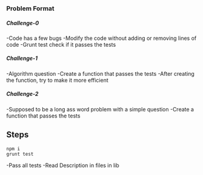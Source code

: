 ### Problem Format

##### Challenge-0

-Code has a few bugs
-Modify the code without adding or removing lines of code
-Grunt test check if it passes the tests

##### Challenge-1

-Algorithm question
-Create a function that passes the tests
-After creating the function, try to make it more efficient

##### Challenge-2

-Supposed to be a long ass word problem with a simple question
-Create a function that passes the tests

## Steps

```
npm i
grunt test
```

-Pass all tests
-Read Description in files in lib
